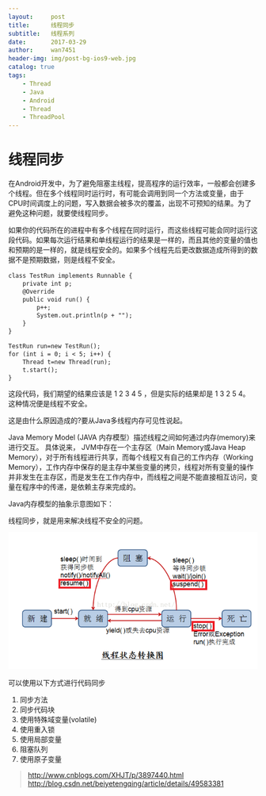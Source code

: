 ```yaml
---
layout:     post
title:      线程同步
subtitle:   线程系列
date:       2017-03-29
author:     wan7451
header-img: img/post-bg-ios9-web.jpg
catalog: true
tags:
    - Thread
    - Java
    - Android
    - Thread
    - ThreadPool
---
```

# 线程同步
在Android开发中，为了避免阻塞主线程，提高程序的运行效率，一般都会创建多个线程。但在多个线程同时运行时，有可能会调用到同一个方法或变量，由于CPU时间调度上的问题，写入数据会被多次的覆盖，出现不可预知的结果。为了避免这种问题，就要使线程同步。

如果你的代码所在的进程中有多个线程在同时运行，而这些线程可能会同时运行这段代码。如果每次运行结果和单线程运行的结果是一样的，而且其他的变量的值也和预期的是一样的，就是线程安全的。如果多个线程先后更改数据造成所得到的数据不是预期数据，则是线程不安全。

```
class TestRun implements Runnable {
    private int p;
    @Override
    public void run() {
        p++;
        System.out.println(p + "");
    }
}
```

```
TestRun run=new TestRun();
for (int i = 0; i < 5; i++) {
    Thread t=new Thread(run);
    t.start();
}
```

这段代码，我们期望的结果应该是 1 2 3 4 5 ，但是实际的结果却是 1 3 2 5 4。 这种情况便是线程不安全。

这是由什么原因造成的?要从Java多线程内存可见性说起。


Java Memory Model (JAVA 内存模型）描述线程之间如何通过内存(memory)来进行交互。 具体说来， JVM中存在一个主存区（Main Memory或Java Heap Memory），对于所有线程进行共享，而每个线程又有自己的工作内存（Working Memory），工作内存中保存的是主存中某些变量的拷贝，线程对所有变量的操作并非发生在主存区，而是发生在工作内存中，而线程之间是不能直接相互访问，变量在程序中的传递，是依赖主存来完成的。

Java内存模型的抽象示意图如下：








线程同步，就是用来解决线程不安全的问题。

![](https://github.com/Wan7451/wan7451.github.io/blob/master/_posts/images/thread-status.png?raw=true)

可以使用以下方式进行代码同步

1. 同步方法
2. 同步代码块
3. 使用特殊域变量(volatile)
4. 使用重入锁
5. 使用局部变量
6. 阻塞队列
7. 使用原子变量

> http://www.cnblogs.com/XHJT/p/3897440.html
> http://blog.csdn.net/beiyetengqing/article/details/49583381

